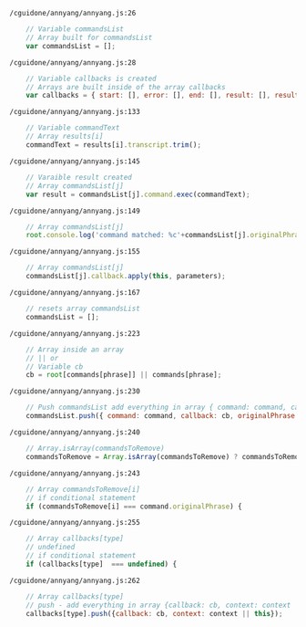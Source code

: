 `/cguidone/annyang/annyang.js:26`
```javascript
    // Variable commandsList
    // Array built for commandsList
    var commandsList = [];
```

`/cguidone/annyang/annyang.js:28`
```javascript
    // Variable callbacks is created
    // Arrays are built inside of the array callbacks
    var callbacks = { start: [], error: [], end: [], result: [], resultMatch: [], resultNoMatch: [], errorNetwork: [], errorPermissionBlocked: [], errorPermissionDenied: [] };
```

`/cguidone/annyang/annyang.js:133`
```javascript
    // Variable commandText
    // Array results[i]
    commandText = results[i].transcript.trim();
```

`/cguidone/annyang/annyang.js:145`
```javascript
    // Varaible result created
    // Array commandsList[j]
    var result = commandsList[j].command.exec(commandText);
```

`/cguidone/annyang/annyang.js:149`
```javascript
    // Array commandsList[j]
    root.console.log('command matched: %c'+commandsList[j].originalPhrase, debugStyle);
```

`/cguidone/annyang/annyang.js:155`
```javascript
    // Array commandsList[j]
    commandsList[j].callback.apply(this, parameters);
```

`/cguidone/annyang/annyang.js:167`
```javascript
    // resets array commandsList
    commandsList = [];
```

`/cguidone/annyang/annyang.js:223`
```javascript
    // Array inside an array
    // || or
    // Variable cb
    cb = root[commands[phrase]] || commands[phrase];
```

`/cguidone/annyang/annyang.js:230`
```javascript
    // Push commandsList add everything in array { command: command, callback: cb, originalPhrase: phrase } to tail end of list
    commandsList.push({ command: command, callback: cb, originalPhrase: phrase });
```

`/cguidone/annyang/annyang.js:240`
```javascript
    // Array.isArray(commandsToRemove)
    commandsToRemove = Array.isArray(commandsToRemove) ? commandsToRemove : [commandsToRemove];
```

`/cguidone/annyang/annyang.js:243`
```javascript
    // Array commandsToRemove[i]
    // if conditional statement
    if (commandsToRemove[i] === command.originalPhrase) {
```

`/cguidone/annyang/annyang.js:255`
```javascript
    // Array callbacks[type]
    // undefined
    // if conditional statement
    if (callbacks[type]  === undefined) {
```

`/cguidone/annyang/annyang.js:262`
```javascript
    // Array callbacks[type]
    // push - add everything in array {callback: cb, context: context || this} to tail end of list
    callbacks[type].push({callback: cb, context: context || this});
```